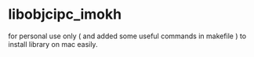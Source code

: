 libobjcipc_imokh
================

for personal use only ( and added some useful commands in makefile ) to install library on mac easily.
